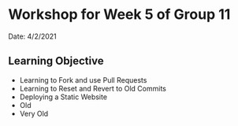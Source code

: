 # Workshop for Week 5 of Group 11 

Date: 4/2/2021

## Learning Objective
- Learning to Fork and use Pull Requests
- Learning to Reset and Revert to Old Commits
- Deploying a Static Website
- Old
- Very Old
